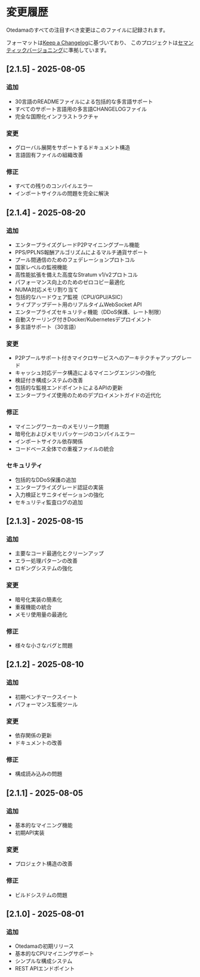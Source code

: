 # 変更履歴

Otedamaのすべての注目すべき変更はこのファイルに記録されます。

フォーマットは[Keep a Changelog](https://keepachangelog.com/ja/1.0.0/)に基づいており、
このプロジェクトは[セマンティックバージョニング](https://semver.org/lang/ja/)に準拠しています。

## [2.1.5] - 2025-08-05

### 追加
- 30言語のREADMEファイルによる包括的な多言語サポート
- すべてのサポート言語用の多言語CHANGELOGファイル
- 完全な国際化インフラストラクチャ

### 変更
- グローバル展開をサポートするドキュメント構造
- 言語固有ファイルの組織改善

### 修正
- すべての残りのコンパイルエラー
- インポートサイクルの問題を完全に解決

## [2.1.4] - 2025-08-20

### 追加
- エンタープライズグレードP2Pマイニングプール機能
- PPS/PPLNS報酬アルゴリズムによるマルチ通貨サポート
- プール間通信のためのフェデレーションプロトコル
- 国家レベルの監視機能
- 高性能拡張を備えた高度なStratum v1/v2プロトコル
- パフォーマンス向上のためのゼロコピー最適化
- NUMA対応メモリ割り当て
- 包括的なハードウェア監視（CPU/GPU/ASIC）
- ライブアップデート用のリアルタイムWebSocket API
- エンタープライズセキュリティ機能（DDoS保護、レート制限）
- 自動スケーリング付きDocker/Kubernetesデプロイメント
- 多言語サポート（30言語）

### 変更
- P2Pプールサポート付きマイクロサービスへのアーキテクチャアップグレード
- キャッシュ対応データ構造によるマイニングエンジンの強化
- 検証付き構成システムの改善
- 包括的な監視エンドポイントによるAPIの更新
- エンタープライズ使用のためのデプロイメントガイドの近代化

### 修正
- マイニングワーカーのメモリリーク問題
- 暗号化およびメモリパッケージのコンパイルエラー
- インポートサイクル依存関係
- コードベース全体での重複ファイルの統合

### セキュリティ
- 包括的なDDoS保護の追加
- エンタープライズグレード認証の実装
- 入力検証とサニタイゼーションの強化
- セキュリティ監査ログの追加

## [2.1.3] - 2025-08-15

### 追加
- 主要なコード最適化とクリーンアップ
- エラー処理パターンの改善
- ロギングシステムの強化

### 変更
- 暗号化実装の簡素化
- 重複機能の統合
- メモリ使用量の最適化

### 修正
- 様々な小さなバグと問題

## [2.1.2] - 2025-08-10

### 追加
- 初期ベンチマークスイート
- パフォーマンス監視ツール

### 変更
- 依存関係の更新
- ドキュメントの改善

### 修正
- 構成読み込みの問題

## [2.1.1] - 2025-08-05

### 追加
- 基本的なマイニング機能
- 初期API実装

### 変更
- プロジェクト構造の改善

### 修正
- ビルドシステムの問題

## [2.1.0] - 2025-08-01

### 追加
- Otedamaの初期リリース
- 基本的なCPUマイニングサポート
- シンプルな構成システム
- REST APIエンドポイント